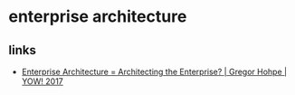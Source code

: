 # enterprise architecture

## links
* [Enterprise Architecture = Architecting the Enterprise? | Gregor Hohpe | YOW! 2017](https://www.youtube.com/watch?v=hhlxFtV_tZo)
